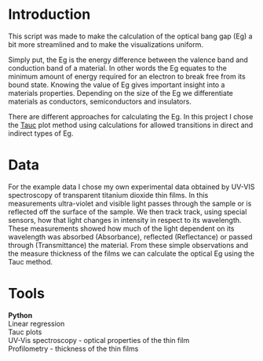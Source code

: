 # Introduction

This script was made to make the calculation of the optical bang gap (Eg) a bit more streamlined and to make the visualizations uniform.

Simply put, the Eg is the energy difference between the valence band and conduction band of a material. In other words the Eg equates to the minimum amount of energy required for an electron to break free from its bound state.
Knowing the value of Eg gives important insight into a materials properties. Depending on the size of the Eg we differentiate materials as conductors, semiconductors and insulators.

There are different approaches for calculating the Eg. In this project I chose the [Tauc](https://en.wikipedia.org/wiki/Tauc_plot) plot method using calculations for allowed transitions in direct and indirect types of Eg.

# Data
For the example data I chose my own experimental data obtained by UV-VIS spectroscopy of transparent titanium dioxide thin films. In this measurements ultra-violet and visible light passes through the sample or is reflected off the surface of the sample. We then track track, using special sensors, how that light changes in intensity in respect to its wavelength. 
These measurements showed how much of the light dependent on its wavelength was absorbed (Absorbance), reflected (Reflectance) or passed through (Transmittance) the material. From these simple observations and the measure thickness of the films we can calculate the optical Eg using the Tauc method.

# Tools
__Python__  
Linear regression  
Tauc plots  
UV-Vis spectroscopy - optical properties of the thin film  
Profilometry - thickness of the thin films  

